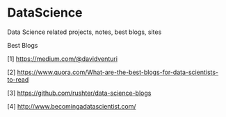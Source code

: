 # DataScience
Data Science related projects, notes, best blogs, sites 

Best Blogs

[1] https://medium.com/@davidventuri

[2] https://www.quora.com/What-are-the-best-blogs-for-data-scientists-to-read

[3] https://github.com/rushter/data-science-blogs

[4] http://www.becomingadatascientist.com/

